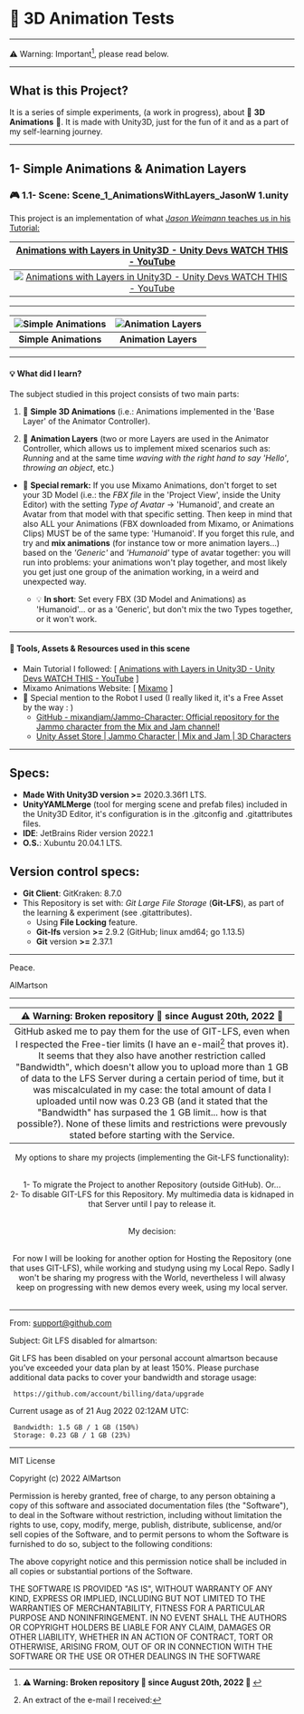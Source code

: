 # :movie_camera: 3D Animation Tests

---

:warning: Warning: Important[^1], please read below.

---

## What is this Project?

It is a series of simple experiments, (a work in progress), about :movie_camera: **3D Animations** :cinema:. It is made with Unity3D, just for the fun of it and as a part of my self-learning journey.

---

## 1- Simple Animations & Animation Layers 


### :video_game: 1.1- Scene: **Scene_1_AnimationsWithLayers_JasonW 1.unity**


This project is an implementation of what [*Jason Weimann* teaches us in his Tutorial:](https://www.youtube.com/watch?v=Qwy3rEDXqxA&list=PLB5_EOMkLx_VpmokLusiftsmI1s9Cy_pO)

<div align="center">

| <b> [Animations with Layers in Unity3D - Unity Devs WATCH THIS - YouTube](https://www.youtube.com/watch?v=Qwy3rEDXqxA&list=PLB5_EOMkLx_VpmokLusiftsmI1s9Cy_pO) </b> |
|:--:|
| [![Animations with Layers in Unity3D - Unity Devs WATCH THIS - YouTube](https://img.youtube.com/vi/Qwy3rEDXqxA/0.jpg)](https://www.youtube.com/watch?v=Qwy3rEDXqxA "Animations with Layers in Unity3D - Unity Devs WATCH THIS - YouTube") |

</div>

---

<div align="center">

| ![Simple Animations](./MediaForTheReadme/GIFs/Video3DAnimationsCropped_GIF_1_Maria_SimpleAnimations_1.gif) | ![Animation Layers](./MediaForTheReadme/GIFs/Video3DAnimationsCropped_GIF_2_JammoRobot_AnimationLayers_2.gif) |
|:--:|:--:|
| <b>Simple Animations</b> | <b>Animation Layers</b> |

</div>

---

#### :bulb: What did I learn?

The subject studied in this project consists of two main parts:

1. :low_brightness: **Simple 3D Animations** (i.e.: Animations implemented in the 'Base Layer' of the Animator Controller).

2. :low_brightness: **Animation Layers** (two or more Layers are used in the Animator Controller, which allows us to implement mixed scenarios such as: *Running* and at the same time  *waving with the right hand to say 'Hello'*, *throwing an object*, etc.)

* :low_brightness: **Special remark:** If you use Mixamo Animations, don't forget to set your 3D Model (i.e.: the *FBX file* in the 'Project View', inside the Unity Editor) with the setting *Type of Avatar*   ->   'Humanoid', and create an Avatar from that model with that  specific setting. Then keep in mind that also ALL your Animations (FBX downloaded from Mixamo, or Animations Clips) MUST be of the same type: 'Humanoid'. If you forget this rule, and try and **mix animations** (for instance tow or more animation layers...) based on the *'Generic'* and *'Humanoid'* type of avatar together: you will run into problems: your animations won't play together, and most likely you get just one group of the animation working, in a weird and unexpected way.

    * :bulb: **In short**: Set every FBX (3D Model and Animations) as 'Humanoid'... or as a 'Generic', but don't mix the two Types together, or it won't work.

---


#### :dvd: Tools, Assets & Resources used in this scene

* Main Tutorial I followed:   [ [Animations with Layers in Unity3D - Unity Devs WATCH THIS - YouTube](https://www.youtube.com/watch?v=Qwy3rEDXqxA&list=PLB5_EOMkLx_VpmokLusiftsmI1s9Cy_pO) ]
* Mixamo Animations Website:  [ [Mixamo](https://www.mixamo.com/) ]
* :robot: Special mention to the Robot I used (I really liked it, it's a Free Asset by the way : )
    * [GitHub - mixandjam/Jammo-Character: Official repository for the Jammo character from the Mix and Jam channel!](https://github.com/mixandjam/Jammo-Character)
    * [Unity Asset Store | Jammo Character | Mix and Jam | 3D Characters](https://assetstore.unity.com/packages/3d/characters/jammo-character-mix-and-jam-158456)


---


## Specs:


* **Made With Unity3D version >=** 2020.3.36f1 LTS.
* **UnityYAMLMerge** (tool for merging scene and prefab files) included in the Unity3D Editor, it's configuration is in the .gitconfig and .gitattributes files.
* **IDE**: JetBrains Rider version 2022.1
* **O.S.**: Xubuntu 20.04.1 LTS.


## Version control specs: 

* **Git Client**: GitKraken: 8.7.0
* This Repository is set with: *Git Large File Storage* (**Git-LFS**), as part of the learning & experiment (see .gitattributes).
    * Using **File Locking** feature.
    * **Git-lfs** version **>=** 2.9.2 (GitHub; linux amd64; go 1.13.5)
    * **Git** version **>=** 2.37.1


---

Peace.

AlMartson

********************************

[^1]: <b> :warning: Warning: Broken repository :construction_worker: since August 20th, 2022 :construction: </b>

<div align="center">

| <b> :warning: Warning: Broken repository :construction_worker: since August 20th, 2022 :construction: </b> |
|:--:|
| <div align="justified"> GitHub asked me to pay them for the use of GIT-LFS, even when I respected the Free-tier limits (I have an e-mail[^2] that proves it). <br /></b> It seems that they also have another restriction called "Bandwidth", which doesn't allow you to upload more than 1 GB of data to the LFS Server during a certain period of time, but it was miscalculated in my case: the total amount of data I uploaded until now was 0.23 GB (and it stated that the "Bandwidth" has surpased the 1 GB limit... how is that possible?).</b> </b> None of these limits and restrictions were prevously stated before starting with the Service.| <br /> <br />

   My options to share my projects (implementing the Git-LFS functionality): <br /> <br />

   1- To migrate the Project to another Repository (outside GitHub). Or...<br />
   2- To disable GIT-LFS for this Repository. My multimedia data is kidnaped in that Server until I pay to release it.<br /> <br />

  My decision: <br /> <br />

   For now I will be looking for another option for Hosting the Repository (one that uses GIT-LFS), while working and studyng using my Local Repo. Sadly I won't be sharing my progress with the World, nevertheless I will alwasy keep on progressing with new demos every week, using my local server. <br /> <br />
   </div>

</div>


********************************

[^2]: An extract of the e-mail I received:   

   From: support@github.com

   Subject: Git LFS disabled for almartson:

   Git LFS has been disabled on your personal account almartson because you’ve exceeded your data plan by at least 150%. Please purchase additional data packs to cover your bandwidth and storage usage:

     https://github.com/account/billing/data/upgrade

   Current usage as of 21 Aug 2022 02:12AM UTC:

     Bandwidth: 1.5 GB / 1 GB (150%)
     Storage: 0.23 GB / 1 GB (23%)


********************************


MIT License

Copyright (c) 2022 AlMartson

Permission is hereby granted, free of charge, to any person obtaining a copy of this software and associated documentation files (the "Software"), to deal in the Software without restriction, including without limitation the rights to use, copy, modify, merge, publish, distribute, sublicense, and/or sell copies of the Software, and to permit persons to whom the Software is furnished to do so, subject to the following conditions:

The above copyright notice and this permission notice shall be included in all copies or substantial portions of the Software.

THE SOFTWARE IS PROVIDED "AS IS", WITHOUT WARRANTY OF ANY KIND, EXPRESS OR IMPLIED, INCLUDING BUT NOT LIMITED TO THE WARRANTIES OF MERCHANTABILITY, FITNESS FOR A PARTICULAR PURPOSE AND NONINFRINGEMENT. IN NO EVENT SHALL THE AUTHORS OR COPYRIGHT HOLDERS BE LIABLE FOR ANY CLAIM, DAMAGES OR OTHER LIABILITY, WHETHER IN AN ACTION OF CONTRACT, TORT OR OTHERWISE, ARISING FROM, OUT OF OR IN CONNECTION WITH THE SOFTWARE OR THE USE OR OTHER DEALINGS IN THE SOFTWARE
